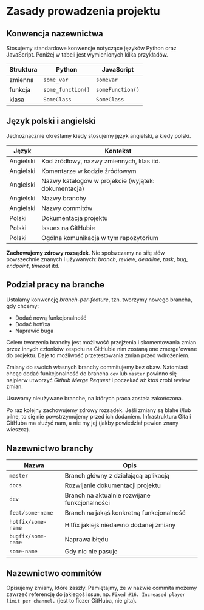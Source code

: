 # Zasady prowadzenia projektu

## Konwencja nazewnictwa
Stosujemy standardowe konwencje notyczące języków Python oraz JavaScript. Poniżej w tabeli jest wymienionych kilka przykładów.

| Struktura | Python | JavaScript |
| ----------| ------ | ---------- |
| zmienna | `some_var` | `someVar` |
| funkcja | `some_function()` | `someFunction()` |
| klasa   | `SomeClass` | `SomeClass` |

## Język polski i angielski
Jednoznacznie określamy kiedy stosujemy język angielski, a kiedy polski.

| Język | Kontekst |
| ----- | -------- |
| Angielski | Kod źródłowy, nazwy zmiennych, klas itd. |
| Angielski | Komentarze w kodzie źródłowym |
| Angielski | Nazwy katalogów w projekcie (wyjątek: dokumentacja) |
| Angielski | Nazwy branchy |
| Angielski | Nazwy commitów |
| Polski | Dokumentacja projektu |
| Polski | Issues na GitHubie |
| Polski | Ogólna komunikacja w tym repozytorium |

**Zachowujemy zdrowy rozsądek**. Nie spolszczamy na siłę słów powszechnie znanych i używanych: *branch*, *review*, *deadline*, *task*, *bug*, *endpoint*, *timeout* itd.

## Podział pracy na branche
Ustalamy konwencję *branch-per-feature*, tzn. tworzymy nowego brancha, gdy chcemy:
* Dodać nową funkcjonalność
* Dodać hotfixa
* Naprawić buga

Celem tworzenia branchy jest możliwość przejżenia i skomentowania zmian przez innych członków zespołu na GitHubie nim zostaną one zmerge'owane do projektu. Daje to możliwość przetestowania zmian przed wdrożeniem.

Zmiany do swoich własnych branchy commitujemy bez obaw. Natomiast chcąc dodać funkcjonalność do brancha `dev` lub `master` powinno się najpierw utworzyć *Github Merge Request* i poczekać aż ktoś zrobi review zmian.

Usuwamy nieużywane branche, na których praca została zakończona.

Po raz kolejny zachowujemy zdrowy rozsądek. Jeśli zmiany są błahe i/lub pilne, to się nie powstrzymujemy przed ich dodaniem. Infrastruktura Gita i GitHuba ma służyć nam, a nie my jej (jakby powiedział pewien znany wieszcz).

## Nazewnictwo branchy
| Nazwa | Opis |
| ----- | ---- |
| `master` | Branch główny z działającą aplikacją |
| `docs` | Rozwijanie dokumentacji projektu |
| `dev` | Branch na aktualnie rozwijane funkcjonalności |
| `feat/some-name` | Branch na jakąś konkretną funkcjonalność |
| `hotfix/some-name` | Hitfix jakiejś niedawno dodanej zmiany |
| `bugfix/some-name` | Naprawa błędu |
| `some-name` | Gdy nic nie pasuje |

## Nazewnictwo commitów
Opisujemy zmiany, które zaszły. Pamiętajmy, że w nazwie commita możemy zawrzeć referencję do jakiegoś issue, np. `Fixed #16. Increased player limit per channel.` (jest to ficzer GitHuba, nie gita).
